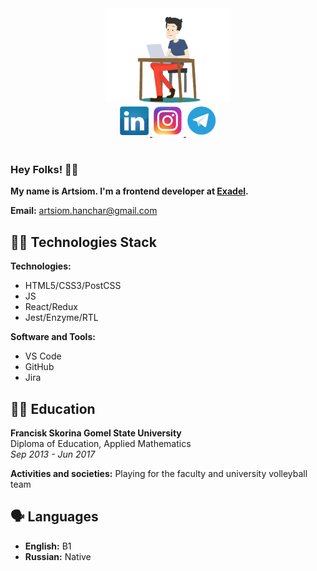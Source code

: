 <!--
**A-Hanchar/A-Hanchar** is a ✨ _special_ ✨ repository because its `README.md` (this file) appears on your GitHub profile.

Here are some ideas to get you started:

- 🔭 I’m currently working on ...
- 🌱 I’m currently learning ...
- 👯 I’m looking to collaborate on ...
- 🤔 I’m looking for help with ...
- 💬 Ask me about ...
- 📫 How to reach me: ...
- 😄 Pronouns: ...
- ⚡ Fun fact: ...
-->

<div align="center">
  <img src="./programmer-icon.png" alt="Artsiom Hanchar" width="200">
  <div>
    <a href="https://www.linkedin.com/in/artsiom-hanchar/" target="_blank">
      <img src="./linkedin-icon.png" alt="" width="50" height="50">
    </a>
    <a href="https://www.instagram.com/tema_igorevich/" target="_blank">
      <img src="./instagram-icon.png" alt="" width="50" height="50">
    </a>
    <a href="https://t.me/AHanchar" target="_blank">
      <img src="./telegram-icon.png" alt="" width="50" height="50">
    </a>
  </div>
  <img src="https://komarev.com/ghpvc/?username=A-Hanchar&style=for-the-badge&color=FFD700&label=PROFILE+VIEWS" alt=""/>
</div>

### Hey Folks! 👋🏻
**My name is Artsiom. I'm a frontend developer at [Exadel](https://exadel.com/).**

**Email:** artsiom.hanchar@gmail.com

## 👨‍🔧 Technologies Stack
**Technologies:**
* HTML5/CSS3/PostCSS
* JS
* React/Redux
* Jest/Enzyme/RTL

**Software and Tools:**
* VS Code
* GitHub
* Jira

## 👨‍🎓 Education
**Francisk Skorina Gomel State University**<br>
Diploma of Education, Applied Mathematics<br>
_Sep 2013 - Jun 2017_

**Activities and societies:** Playing for the faculty and university volleyball team

## 🗣 Languages
* **English:** B1
* **Russian:** Native 
